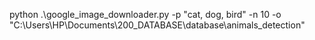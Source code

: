 python .\google_image_downloader.py -p "cat, dog, bird" -n 10 -o "C:\Users\HP\Documents\200_DATABASE\database\animals_detection"